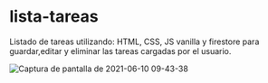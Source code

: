 # lista-tareas
Listado de tareas utilizando: HTML, CSS, JS vanilla y firestore para guardar,editar y eliminar las tareas cargadas por el usuario.



![Captura de pantalla de 2021-06-10 09-43-38](https://user-images.githubusercontent.com/63824391/121528001-6da7e680-c9d1-11eb-95dd-7f76534c084f.png)
